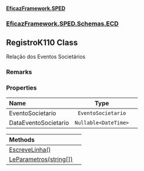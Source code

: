 #### [EficazFramework.SPED](EficazFrameworkSPED.md 'EficazFramework SPED')
### [EficazFramework.SPED.Schemas.ECD](EficazFramework.SPED.Schemas.ECD.md 'EficazFramework.SPED.Schemas.ECD')

## RegistroK110 Class

Relação dos Eventos Societários

### Remarks
### Properties

| Name | Type | |
| :--- | :---: | :--- |
| EventoSocietario | `EventoSocietario` |  |
| DataEventoSocietario | `Nullable<DateTime>` |  |

| Methods | |
| :--- | :--- |
| [EscreveLinha()](EficazFramework.SPED.Schemas.ECD/RegistroK110/EscreveLinha().md 'EficazFramework.SPED.Schemas.ECD.RegistroK110.EscreveLinha()') | |
| [LeParametros(string[])](EficazFramework.SPED.Schemas.ECD/RegistroK110/LeParametros(string[]).md 'EficazFramework.SPED.Schemas.ECD.RegistroK110.LeParametros(string[])') | |
